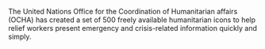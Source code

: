 The United Nations Office for the Coordination of Humanitarian affairs (OCHA) has created a set of 500 freely available humanitarian icons to help relief workers present emergency and crisis-related information quickly and simply.
